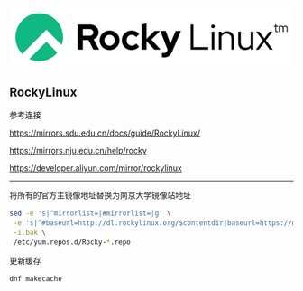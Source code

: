 ![image](https://raw.githubusercontent.com/rocky-linux/branding/main/logo/out/logo-bg_transparent-primary_black-128x.png)

RockyLinux
--
参考连接

https://mirrors.sdu.edu.cn/docs/guide/RockyLinux/

https://mirrors.nju.edu.cn/help/rocky

https://developer.aliyun.com/mirror/rockylinux

---

将所有的官方主镜像地址替换为南京大学镜像站地址
```bash
sed -e 's|^mirrorlist=|#mirrorlist=|g' \
 -e 's|^#baseurl=http://dl.rockylinux.org/$contentdir|baseurl=https://mirrors.nju.edu.cn/rocky|g' \
 -i.bak \
 /etc/yum.repos.d/Rocky-*.repo
```
更新缓存
```bash
dnf makecache
```
